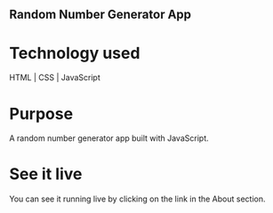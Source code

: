 ## Random Number Generator App

# Technology used

HTML | CSS | JavaScript

# Purpose

A random number generator app built with JavaScript.

# See it live

You can see it running live by clicking on the link in the About section.
